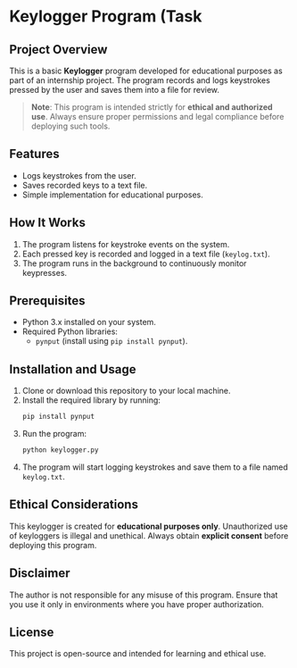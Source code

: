 # Keylogger Program (Task

## Project Overview
This is a basic **Keylogger** program developed for educational purposes as part of an internship project. The program records and logs keystrokes pressed by the user and saves them into a file for review.

> **Note**: This program is intended strictly for **ethical and authorized use**. Always ensure proper permissions and legal compliance before deploying such tools.


## Features
- Logs keystrokes from the user.
- Saves recorded keys to a text file.
- Simple implementation for educational purposes.


## How It Works
1. The program listens for keystroke events on the system.
2. Each pressed key is recorded and logged in a text file (`keylog.txt`).
3. The program runs in the background to continuously monitor keypresses.


## Prerequisites
- Python 3.x installed on your system.
- Required Python libraries:
  - `pynput` (install using `pip install pynput`).


## Installation and Usage
1. Clone or download this repository to your local machine.
2. Install the required library by running:
   ```bash
   pip install pynput
   ```
3. Run the program:
   ```bash
   python keylogger.py
   ```
4. The program will start logging keystrokes and save them to a file named `keylog.txt`.


## Ethical Considerations
This keylogger is created for **educational purposes only**. Unauthorized use of keyloggers is illegal and unethical. Always obtain **explicit consent** before deploying this program.


## Disclaimer
The author is not responsible for any misuse of this program. Ensure that you use it only in environments where you have proper authorization.


## License
This project is open-source and intended for learning and ethical use.
